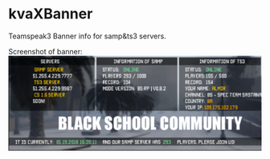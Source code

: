 # kvaXBanner
Teamspeak3 Banner info for samp&ts3 servers.

Screenshot of banner:
![Alt text](screenshot.png "Banner")
